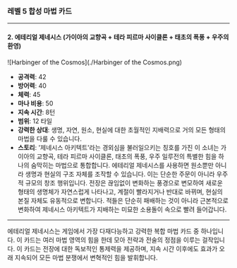 ### 레벨 5 합성 마법 카드

---

#### 2. 에테리얼 제네시스 (가이아의 교향곡 + 테라 피르마 사이클론 + 태초의 폭풍 + 우주의 환영)

![Harbinger of the Cosmos](./Harbinger of the Cosmos.png)

- **공격력**: 42
- **방어력**: 40
- **체력**: 45
- **마나 비용**: 50
- **지속 시간**: 8턴
- **범위**: 12 타일
- **강력한 상대**: 생명, 자연, 원소, 현실에 대한 초월적인 지배력으로 거의 모든 형태의 마법을 다룰 수 있습니다.
- **스토리**: '제네시스 아키텍트'라는 경외심을 불러일으키는 칭호를 가진 이 소녀는 가이아의 교향곡, 테라 피르마 사이클론, 태초의 폭풍, 우주 일루전의 특별한 힘을 하나의 숨막히는 마법으로 통합합니다. 에테리얼 제네시스를 사용하면 원소뿐만 아니라 생명과 현실의 구조 자체를 조작할 수 있습니다. 이는 단순한 주문이 아니라 우주적 규모의 창조 행위입니다. 전장은 끊임없이 변화하는 풍경으로 변모하여 새로운 형태의 생명체가 자연스럽게 나타나고, 계절이 빨라지거나 반대로 바뀌며, 현실의 본질 자체도 유동적으로 변합니다. 적들은 단순히 패배하는 것이 아니라 근본적으로 변화하여 제네시스 아키텍트가 지배하는 미묘한 소용돌이 속으로 빨려 들어갑니다. 

---

에테리얼 제네시스는 게임에서 가장 다재다능하고 강력한 복합 마법 카드 중 하나입니다. 이 카드는 여러 마법 영역의 힘을 한데 모아 전략과 전술의 정점을 이루는 걸작입니다. 이 카드는 전장에 대한 독보적인 통제력을 제공하며, 지속 시간 이후에도 효과가 오래 지속되어 모든 마법 분쟁에서 변혁적인 힘을 발휘합니다.